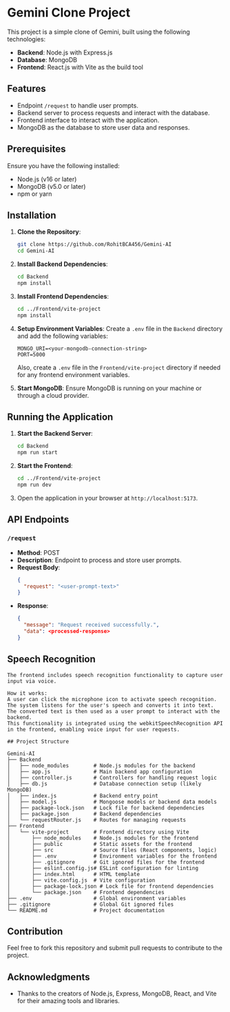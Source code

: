 # Gemini Clone Project

This project is a simple clone of Gemini, built using the following technologies:

- **Backend**: Node.js with Express.js
- **Database**: MongoDB
- **Frontend**: React.js with Vite as the build tool

## Features

- Endpoint `/request` to handle user prompts.
- Backend server to process requests and interact with the database.
- Frontend interface to interact with the application.
- MongoDB as the database to store user data and responses.

## Prerequisites

Ensure you have the following installed:

- Node.js (v16 or later)
- MongoDB (v5.0 or later)
- npm or yarn

## Installation

1. **Clone the Repository**:
   ```bash
   git clone https://github.com/RohitBCA456/Gemini-AI
   cd Gemini-AI
   ```

2. **Install Backend Dependencies**:
   ```bash
   cd Backend
   npm install
   ```

3. **Install Frontend Dependencies**:
   ```bash
   cd ../Frontend/vite-project
   npm install
   ```

4. **Setup Environment Variables**:
   Create a `.env` file in the `Backend` directory and add the following variables:
   ```env
   MONGO_URI=<your-mongodb-connection-string>
   PORT=5000
   ```

   Also, create a `.env` file in the `Frontend/vite-project` directory if needed for any frontend environment variables.

5. **Start MongoDB**:
   Ensure MongoDB is running on your machine or through a cloud provider.

## Running the Application

1. **Start the Backend Server**:
   ```bash
   cd Backend
   npm run start
   ```

2. **Start the Frontend**:
   ```bash
   cd ../Frontend/vite-project
   npm run dev
   ```

3. Open the application in your browser at `http://localhost:5173`.

## API Endpoints

### `/request`

- **Method**: POST
- **Description**: Endpoint to process and store user prompts.
- **Request Body**:
  ```json
  {
    "request": "<user-prompt-text>"
  }
  ```
- **Response**:
  ```json
  {
    "message": "Request received successfully.",
    "data": <processed-response>
  }
  ```

## Speech Recognition
```
The frontend includes speech recognition functionality to capture user input via voice.

How it works:
A user can click the microphone icon to activate speech recognition.
The system listens for the user's speech and converts it into text.
The converted text is then used as a user prompt to interact with the backend.
This functionality is integrated using the webkitSpeechRecognition API in the frontend, enabling voice input for user requests.

## Project Structure
```

```
Gemini-AI
├── Backend
│   ├── node_modules        # Node.js modules for the backend
│   ├── app.js              # Main backend app configuration
│   ├── controller.js       # Controllers for handling request logic
│   ├── db.js               # Database connection setup (likely MongoDB)
│   ├── index.js            # Backend entry point
│   ├── model.js            # Mongoose models or backend data models
│   ├── package-lock.json   # Lock file for backend dependencies
│   ├── package.json        # Backend dependencies
│   └── requestRouter.js    # Routes for managing requests
├── Frontend
│   └── vite-project        # Frontend directory using Vite
│       ├── node_modules    # Node.js modules for the frontend
│       ├── public          # Static assets for the frontend
│       ├── src             # Source files (React components, logic)
│       ├── .env            # Environment variables for the frontend
│       ├── .gitignore      # Git ignored files for the frontend
│       ├── eslint.config.js# ESLint configuration for linting
│       ├── index.html      # HTML template
│       ├── vite.config.js  # Vite configuration
│       ├── package-lock.json # Lock file for frontend dependencies
│       └── package.json    # Frontend dependencies
├── .env                    # Global environment variables
├── .gitignore              # Global Git ignored files
└── README.md               # Project documentation

```

## Contribution

Feel free to fork this repository and submit pull requests to contribute to the project.

## Acknowledgments

- Thanks to the creators of Node.js, Express, MongoDB, React, and Vite for their amazing tools and libraries.
